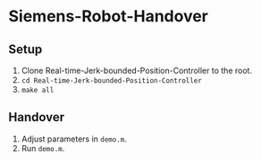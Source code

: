 # Siemens-Robot-Handover
## Setup
1. Clone Real-time-Jerk-bounded-Position-Controller to the root.
2. `cd Real-time-Jerk-bounded-Position-Controller`
3. `make all`

## Handover
1. Adjust parameters in `demo.m`.
2. Run `demo.m`.
